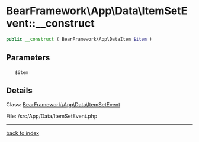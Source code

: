 # BearFramework\App\Data\ItemSetEvent::__construct

```php
public __construct ( BearFramework\App\DataItem $item )
```

## Parameters

&nbsp;&nbsp;&nbsp;&nbsp;&nbsp;&nbsp;`$item`

## Details

Class: [BearFramework\App\Data\ItemSetEvent](bearframework.app.data.itemsetevent.class.md)

File: /src/App/Data/ItemSetEvent.php

---

[back to index](index.md)

